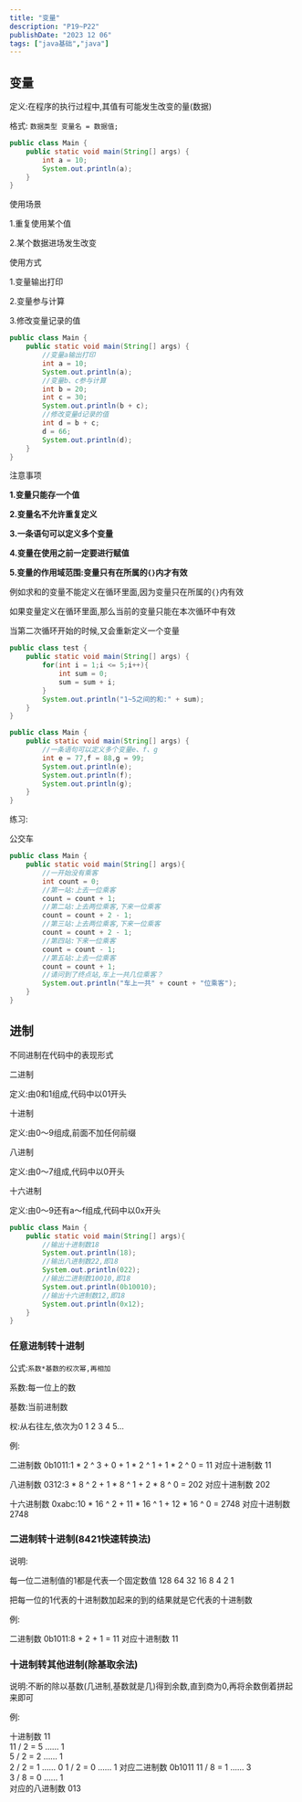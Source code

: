 ```yaml
---
title: "变量"
description: "P19~P22"
publishDate: "2023 12 06"
tags: ["java基础","java"]
---
```


## 变量
定义:在程序的执行过程中,其值有可能发生改变的量(数据)

格式: `数据类型 变量名 = 数据值;`

```java
public class Main {
    public static void main(String[] args) {
        int a = 10;
        System.out.println(a);
    }
}
```

使用场景

1.重复使用某个值

2.某个数据进场发生改变

使用方式

1.变量输出打印

2.变量参与计算

3.修改变量记录的值

```java
public class Main {
    public static void main(String[] args) {
        //变量a输出打印
        int a = 10;
        System.out.println(a);
        //变量b、c参与计算
        int b = 20;
        int c = 30;
        System.out.println(b + c);
        //修改变量d记录的值
        int d = b + c;
        d = 66;
        System.out.println(d);
    }
} 
```

注意事项

**1.变量只能存一个值**

**2.变量名不允许重复定义**

**3.一条语句可以定义多个变量**

**4.变量在使用之前一定要进行赋值**

**5.变量的作用域范围:变量只有在所属的`{}`内才有效**

例如求和的变量不能定义在循环里面,因为变量只在所属的`{}`内有效

如果变量定义在循环里面,那么当前的变量只能在本次循环中有效

当第二次循环开始的时候,又会重新定义一个变量

```java
public class test {
    public static void main(String[] args) {
        for(int i = 1;i <= 5;i++){
            int sum = 0;
            sum = sum + i;
        }
        System.out.println("1~5之间的和:" + sum);
    }
}
```

```java
public class Main {
    public static void main(String[] args) {
        //一条语句可以定义多个变量e、f、g
        int e = 77,f = 88,g = 99;
        System.out.println(e);
        System.out.println(f);
        System.out.println(g);
    }
}
```

练习:

公交车

```java
public class Main {
    public static void main(String[] args){
        //一开始没有乘客
        int count = 0;
        //第一站:上去一位乘客
        count = count + 1;
        //第二站:上去两位乘客,下来一位乘客
        count = count + 2 - 1;
        //第三站:上去两位乘客,下来一位乘客
        count = count + 2 - 1;
        //第四站:下来一位乘客
        count = count - 1;
        //第五站:上去一位乘客
        count = count + 1;
        //请问到了终点站,车上一共几位乘客？
        System.out.println("车上一共" + count + "位乘客");
    }
}
```

## 进制
不同进制在代码中的表现形式

二进制

定义:由0和1组成,代码中以01开头

十进制

定义:由0～9组成,前面不加任何前缀

八进制

定义:由0～7组成,代码中以0开头

十六进制

定义:由0～9还有a～f组成,代码中以0x开头

```java
public class Main {
    public static void main(String[] args){
        //输出十进制数18
        System.out.println(18);
        //输出八进制数22,即18
        System.out.println(022);
        //输出二进制数10010,即18
        System.out.println(0b10010);
        //输出十六进制数12,即18
        System.out.println(0x12);
    }
}
```

### 任意进制转十进制

公式:`系数*基数的权次幂,再相加`

系数:每一位上的数

基数:当前进制数

权:从右往左,依次为0 1 2 3 4 5...

例:

二进制数 0b1011:1 * 2 ^ 3 + 0 + 1 * 2 ^ 1 + 1 * 2 ^ 0 = 11 对应十进制数 11

八进制数 0312:3 * 8 ^ 2 + 1 * 8 ^ 1 + 2 * 8 ^ 0 = 202 对应十进制数 202

十六进制数 0xabc:10 * 16 ^ 2 + 11 * 16 ^ 1 + 12 * 16 ^ 0 = 2748 对应十进制数 2748

### 二进制转十进制(8421快速转换法)

说明:

每一位二进制值的1都是代表一个固定数值 128 64 32 16 8 4 2 1 

把每一位的1代表的十进制数加起来的到的结果就是它代表的十进制数

例:

二进制数 0b1011:8 + 2 + 1 = 11 对应十进制数 11

### 十进制转其他进制(除基取余法)

说明:不断的除以基数(几进制,基数就是几)得到余数,直到商为0,再将余数倒着拼起来即可

例:

十进制数 11    
11 / 2 = 5 …… 1   
5 / 2  = 2 …… 1   
2 / 2 = 1 …… 0
1 / 2 = 0 …… 1 
对应二进制数 0b1011
11 / 8 = 1 …… 3  
3 / 8 = 0 …… 1   
对应的八进制数 013
